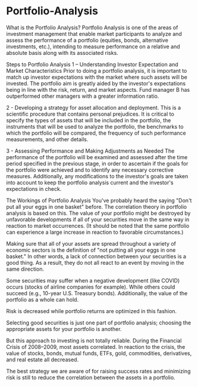 # Portfolio-Analysis

What is the Portfolio Analysis?
Portfolio Analysis is one of the areas of investment management that enable market participants to analyze and assess the performance of a portfolio (equities, bonds, alternative investments, etc.), intending to measure performance on a relative and absolute basis along with its associated risks.

Steps to Portfolio Analysis
1 – Understanding Investor Expectation and Market Characteristics Prior to doing a portfolio analysis, it is important to match up investor expectations with the market where such assets will be invested. The portfolio aim is greatly aided by the investor's expectations being in line with the risk, return, and market aspects. Fund manager B has outperformed other managers with a greater information ratio.

2 - Developing a strategy for asset allocation and deployment. This is a scientific procedure that contains personal prejudices. It is critical to specify the types of assets that will be included in the portfolio, the instruments that will be used to analyze the portfolio, the benchmarks to which the portfolio will be compared, the frequency of such performance measurements, and other details.

3 - Assessing Performance and Making Adjustments as Needed The performance of the portfolio will be examined and assessed after the time period specified in the previous stage, in order to ascertain if the goals for the portfolio were achieved and to identify any necessary corrective measures. Additionally, any modifications to the investor's goals are taken into account to keep the portfolio analysis current and the investor's expectations in check.

The Workings of Portfolio Analysis
You've probably heard the saying "Don't put all your eggs in one basket" before. The correlation theory in portfolio analysis is based on this. The value of your portfolio might be destroyed by unfavorable developments if all of your securities move in the same way in reaction to market occurrences. (It should be noted that the same portfolio can experience a large increase in reaction to favorable circumstances.)

Making sure that all of your assets are spread throughout a variety of economic sectors is the definition of "not putting all your eggs in one basket." In other words, a lack of connection between your securities is a good thing. As a result, they do not all react to an event by moving in the same direction.

Some securities may suffer when a negative development (like COVID) occurs (stocks of airline companies for example). While others could succeed (e.g., 10-year U.S. Treasury bonds). Additionally, the value of the portfolio as a whole can hold.

Risk is decreased while portfolio returns are optimized in this fashion.

Selecting good securities is just one part of portfolio analysis; choosing the appropriate assets for your portfolio is another.

But this approach to investing is not totally reliable. During the Financial Crisis of 2008–2009, most assets correlated. In reaction to the crisis, the value of stocks, bonds, mutual funds, ETFs, gold, commodities, derivatives, and real estate all decreased.

The best strategy we are aware of for raising success rates and minimizing risk is still to reduce the correlation between the assets in a portfolio.
